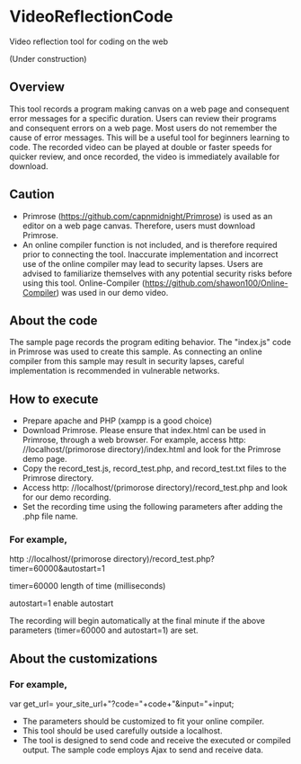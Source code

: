# VideoReflectionCode
Video reflection tool for coding on the web

(Under construction)

## Overview
This tool records a program making canvas on a web page and consequent error messages for a specific duration. Users can review their programs and consequent errors on a web page. Most users do not remember the cause of error messages. This will be a useful tool for beginners learning to code. The recorded video can be played at double or faster speeds for quicker review, and once recorded, the video is immediately available for download.

## Caution
-	Primrose (https://github.com/capnmidnight/Primrose) is used as an editor on a web page canvas. Therefore, users must download Primrose.
-	An online compiler function is not included, and is therefore required prior to connecting the tool. Inaccurate implementation and incorrect use of the online compiler may lead to security lapses. Users are advised to familiarize themselves with any potential security risks before using this tool. Online-Compiler (https://github.com/shawon100/Online-Compiler) was used in our demo video.

## About the code
The sample page records the program editing behavior. The "index.js" code in Primrose was used to create this sample. As connecting an online compiler from this sample may result in security lapses, careful implementation is recommended in vulnerable networks.

## How to execute
-	Prepare apache and PHP (xampp is a good choice)
-	Download Primrose. Please ensure that index.html can be used in Primrose, through a web browser. 
     For example, access http: //localhost/(primorose directory)/index.html and look for the Primrose demo page.
-	Copy the record_test.js, record_test.php, and record_test.txt files to the Primrose directory.
-	Access http: //localhost/(primorose directory)/record_test.php and look for our demo recording.
-	Set the recording time using the following parameters after adding the .php file name. 

### For example,

http ://localhost/(primorose directory)/record_test.php?timer=60000&autostart=1

timer=60000   length of time (milliseconds)

autostart=1    enable autostart


The recording will begin automatically at the final minute if the above parameters (timer=60000 and autostart=1) are set.

## About the customizations

### For example,
var get_url= your_site_url+"?code="+code+"&input="+input;
- The parameters should be customized to fit your online compiler.
- This tool should be used carefully outside a localhost. 
- The tool is designed to send code and receive the executed or compiled output. The sample code employs Ajax to send and receive data.
